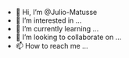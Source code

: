 - 👋 Hi, I’m @Julio-Matusse
- 👀 I’m interested in ...
- 🌱 I’m currently learning ...
- 💞️ I’m looking to collaborate on ...
- 📫 How to reach me ...

<!---
Julio-Matusse/Julio-Matusse is a ✨ special ✨ repository because its `README.md` (this file) appears on your GitHub profile.
You can click the Preview link to take a look at your changes.
--->
